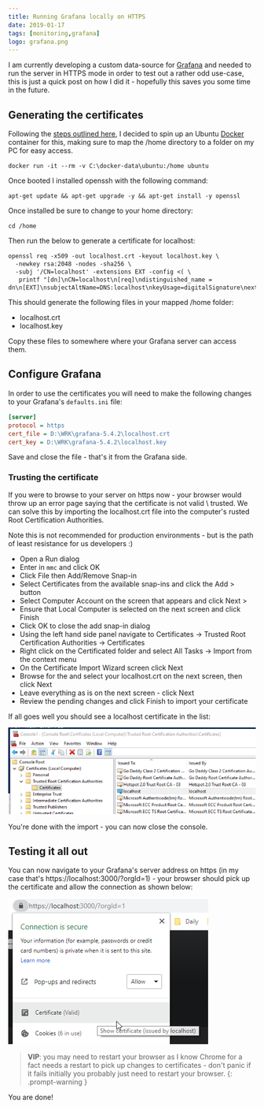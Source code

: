 ```yaml
---
title: Running Grafana locally on HTTPS
date: 2019-01-17
tags: [monitoring,grafana]
logo: grafana.png
---
```


I am currently developing a custom data-source for [Grafana](https://grafana.com/) and needed to run the server in HTTPS mode in order to test out a rather odd use-case, this is just a quick post on how I did it - hopefully this saves you some time in the future.

## Generating the certificates
Following the [steps outlined here](https://letsencrypt.org/docs/certificates-for-localhost/), I decided to spin up an Ubuntu [Docker](https://www.docker.com/) container for this, making sure to map the /home directory to a folder on my PC for easy access.

```
docker run -it --rm -v C:\docker-data\ubuntu:/home ubuntu
```

Once booted I installed openssh with the following command:

```
apt-get update && apt-get upgrade -y && apt-get install -y openssl
```

Once installed be sure to change to your home directory:

```
cd /home
```

Then run the below to generate a certificate for localhost:

```
openssl req -x509 -out localhost.crt -keyout localhost.key \
  -newkey rsa:2048 -nodes -sha256 \
  -subj '/CN=localhost' -extensions EXT -config <( \
   printf "[dn]\nCN=localhost\n[req]\ndistinguished_name = dn\n[EXT]\nsubjectAltName=DNS:localhost\nkeyUsage=digitalSignature\nextendedKeyUsage=serverAuth")
```

This should generate the following files in your mapped /home folder:

- localhost.crt
- localhost.key

Copy these files to somewhere where your Grafana server can access them.

## Configure Grafana
In order to use the certificates you will need to make the following changes to your Grafana's `defaults.ini` file:

```ini
[server]
protocol = https
cert_file = D:\WRK\grafana-5.4.2\localhost.crt
cert_key = D:\WRK\grafana-5.4.2\localhost.key
```

Save and close the file - that's it from the Grafana side.

### Trusting the certificate
If you were to browse to your server on https now - your browser would throw up an error page saying that the certificate is not valid \ trusted. We can solve this by importing the localhost.crt file into the computer's rusted Root Certification Authorities.

Note this is not recommended for production environments - but is the path of least resistance for us developers :)

- Open a Run dialog
- Enter in `mmc` and click OK
- Click File then Add/Remove Snap-in
- Select Certificates from the available snap-ins and click the Add > button
- Select Computer Account on the screen that appears and click Next >
- Ensure that Local Computer is selected on the next screen and click Finish
- Click OK to close the add snap-in dialog
- Using the left hand side panel navigate to Certificates -> Trusted Root Certification Authorities -> Certificates
- Right click on the Certificated folder and select All Tasks -> Import from the context menu
- On the Certificate Import Wizard screen click Next
- Browse for the and select your localhost.crt on the next screen, then click Next
- Leave everything as is on the next screen - click Next
- Review the pending changes and click Finish to import your certificate

If all goes well you should see a localhost certificate in the list:

<img src="./001.png" alt="" />

You're done with the import - you can now close the console.

## Testing it all out
You can now navigate to your Grafana's server address on https (in my case that's https://localhost:3000/?orgId=1) - your browser should pick up the certificate and allow the connection as shown below:

<img src="./002.png" alt="" />

> **VIP**: you may need to restart your browser as I know Chrome for a fact needs a restart to pick up changes to certificates - don't panic if it fails initially you probably just need to restart your browser.
{: .prompt-warning }

You are done!
